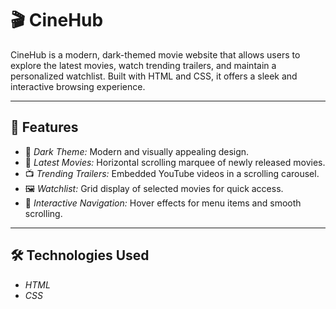 # 🎬 CineHub

CineHub is a modern, dark-themed movie website that allows users to explore the latest movies, watch trending trailers, and maintain a personalized watchlist. Built with HTML and CSS, it offers a sleek and interactive browsing experience.

---
## 🚀 Features 

* 🌙 *Dark Theme:* Modern and visually appealing design.
* 🎥 *Latest Movies:* Horizontal scrolling marquee of newly released movies.
* 📺 *Trending Trailers:* Embedded YouTube videos in a scrolling carousel.
* 🖼 *Watchlist:* Grid display of selected movies for quick access.
* 🖤 *Interactive Navigation:* Hover effects for menu items and smooth scrolling.
---

## 🛠 Technologies Used

* *HTML* 
* *CSS*
